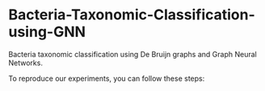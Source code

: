 # Bacteria-Taxonomic-Classification-using-GNN
Bacteria taxonomic classification using De Bruijn graphs and Graph Neural  Networks. 

To reproduce our experiments, you can follow these steps:
